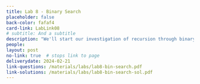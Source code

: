 ```yaml
---
title: Lab 8 - Binary Search
placeholder: false
back-color: fafaf4
card-link: LabLink08
# subtitle: And a subtitle
description: "We'll start our investigation of recursion through binary search and the many variations of the binary search problem."
people:
layout: post
no-link: true  # stops link to page 
deliverydate: 2024-02-21
link-questions: /materials/labs/lab8-bin-search.pdf
link-solutions: /materials/labs/lab8-bin-search-sol.pdf
---
```










